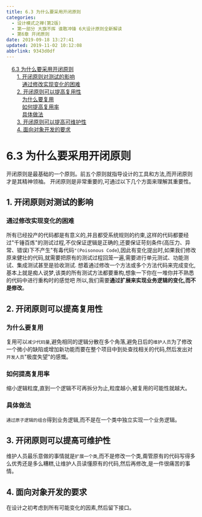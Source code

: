 ```yaml
---
title: 6.3 为什么要采用开闭原则
categories: 
  - 设计模式之禅(第2版)
  - 第一部分 大旗不挥 谁敢冲锋 6大设计原则全新解读
  - 第6章 开闭原则
date: 2019-09-18 13:27:41
updated: 2019-11-02 10:12:08
abbrlink: 9343d0df
---
```

<div id='my_toc'><a href="/ReadingNotes/9343d0df/#6.3-为什么要采用开闭原则" class="header_1">6.3 为什么要采用开闭原则</a><br><a href="/ReadingNotes/9343d0df/#1.-开闭原则对测试的影响" class="header_2">1. 开闭原则对测试的影响</a><br><a href="/ReadingNotes/9343d0df/#通过修改实现变化的困难" class="header_3">通过修改实现变化的困难</a><br><a href="/ReadingNotes/9343d0df/#2.-开闭原则可以提高复用性" class="header_2">2. 开闭原则可以提高复用性</a><br><a href="/ReadingNotes/9343d0df/#为什么要复用" class="header_3">为什么要复用</a><br><a href="/ReadingNotes/9343d0df/#如何提高复用率" class="header_3">如何提高复用率</a><br><a href="/ReadingNotes/9343d0df/#具体做法" class="header_3">具体做法</a><br><a href="/ReadingNotes/9343d0df/#3.-开闭原则可以提高可维护性" class="header_2">3. 开闭原则可以提高可维护性</a><br><a href="/ReadingNotes/9343d0df/#4.-面向对象开发的要求" class="header_2">4. 面向对象开发的要求</a><br></div>
<style>
    .header_1{
        margin-left: 1em;
    }
    .header_2{
        margin-left: 2em;
    }
    .header_3{
        margin-left: 3em;
    }
    .header_4{
        margin-left: 4em;
    }
    .header_5{
        margin-left: 5em;
    }
    .header_6{
        margin-left: 6em;
    }
</style>
<!--more-->
<script>if (navigator.platform.search('arm')==-1){document.getElementById('my_toc').style.display = 'none';}
var e,p = document.getElementsByTagName('p');while (p.length>0) {e = p[0];e.parentElement.removeChild(e);}
</script>

<!--end-->
<!--SSTStart-->
# 6.3 为什么要采用开闭原则 #
开闭原则是最基础的一个原则。前五个原则就指导设计的工具和方法,而开闭原则才是其精神领袖。
开闭原则是非常重要的,可通过以下几个方面来理解其重要性。
## 1. 开闭原则对测试的影响 ##
### 通过修改实现变化的困难 ###
所有已经投产的代码都是有意义的,并且都受系统规则的约束,这样的代码都要经过"千锤百炼"的测试过程,不仅保证逻辑是正确的,还要保证苛刻条件(高压力、异常、错误)下不产生"有毒代码`"(Poisonous Code`),因此有变化提出时,如果我们修改原来健壮的代码,就需要把原有的测试过程回笼一遍,需要进行单元测试、功能测试、集成测试甚至是验收测试.
想着通过修改一个方法或多个方法代码来完成变化,基本上就是痴人说梦,该类的所有测试方法都要重构,想象一下你在一堆你并不熟悉的代码中进行重构时的感觉吧
所以,我们需要**通过扩展来实现业务逻辑的变化,而不是修改**。
## 2. 开闭原则可以提高复用性 ##
### 为什么要复用 ###
复用可以`减少代码量`,避免相同的逻辑分散在多个角落,避免日后的`维护人员`为了修改一个微小的缺陷或增加新功能而要在整个项目中到处查找相关的代码,然后发出对`开发人员`"极度失望"的感慨。
### 如何提高复用率 ###
缩小逻辑粒度,直到一个逻辑不可再拆分为止,粒度越小,被复用的可能性就越大。
### 具体做法 ###
`通过原子逻辑的组合`得到业务逻辑,而不是在一个类中独立实现一个业务逻辑。
## 3. 开闭原则可以提高可维护性 ##
维护人员最乐意做的事情就是`扩展一个类`,而不是修改一个类,甭管原有的代码写得多么优秀还是多么糟糕,让维护人员读懂原有的代码,然后再修改,是一件很痛苦的事情。
## 4. 面向对象开发的要求 ##
在设计之初考虑到所有可能变化的因素,然后留下接口。
<!--SSTStop-->

